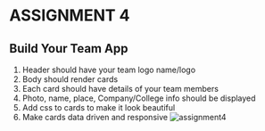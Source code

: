 # ASSIGNMENT 4

## Build Your Team App
1) Header should have your team logo name/logo
2) Body should render cards
3) Each card should have details of your team members
4) Photo, name, place, Company/College info should be displayed
5) Add css to cards to make it look beautiful
6) Make cards data driven and responsive
![assignment4](https://user-images.githubusercontent.com/59887881/206870103-cd2c0021-044a-40fb-bbc4-341e06906265.png)
